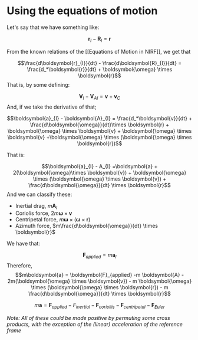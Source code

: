 # Using the equations of motion

Let's say that we have something like:

$$\boldsymbol{r}_{I}-\boldsymbol{R}_{I}= \boldsymbol{r}$$

From the known relations of the [[Equations of Motion in NIRF]], we get that 

$$\frac{d\boldsymbol{r}_{I}}{dt} - \frac{d\boldsymbol{R}_{I}}{dt} = \frac{d_*\boldsymbol{r}}{dt} + \boldsymbol{\omega} \times \boldsymbol{r}$$
That is, by some defining:

$$\boldsymbol{V}_{I} -\boldsymbol{V}_{AI} =  \boldsymbol{v} + \boldsymbol{v}_C$$
And, if we take the derivative of that;

$$\boldsymbol{a}_{I} - \boldsymbol{A}_{I} = \frac{d_*\boldsymbol{v}}{dt} + \frac{d\boldsymbol{\omega}}{dt}\times \boldsymbol{r} + \boldsymbol{\omega} \times \boldsymbol{v} + \boldsymbol{\omega} \times \boldsymbol{v} +\boldsymbol{\omega} \times (\boldsymbol{\omega} \times \boldsymbol{r})$$

That is:

$$\boldsymbol{a}_{I} - A_{I} =\boldsymbol{a} + 2(\boldsymbol{\omega}\times \boldsymbol{v}) + \boldsymbol{\omega} \times (\boldsymbol{\omega} \times \boldsymbol{v}) + \frac{d\boldsymbol{\omega}}{dt} \times \boldsymbol{r}$$
And we can classify these:
- Inertial drag, $m \boldsymbol{A}_I$
- Coriolis force, $2m \boldsymbol{\omega} \times \boldsymbol{v}$ 
- Centripetal force, $m\boldsymbol{\omega} \times (\boldsymbol{\omega} \times \boldsymbol{r})$
- Azimuth force, $m\frac{d\boldsymbol{\omega}}{dt} \times \boldsymbol{r}$

We have that:

$$\boldsymbol{F}_{applied} = m \boldsymbol{a}_{I}$$
Therefore, 
$$m\boldsymbol{a} = \boldsymbol{F}_{applied} -m \boldsymbol{A} - 2m(\boldsymbol{\omega} \times \boldsymbol{v}) - m \boldsymbol{\omega} \times (\boldsymbol{\omega} \times \boldsymbol{r}) - m \frac{d\boldsymbol{\omega}}{dt} \times \boldsymbol{r}$$

$$m\boldsymbol{a} = \boldsymbol{F}_{applied} - F_{inertial} - \boldsymbol{F}_{coriollis} - \boldsymbol{F}_{centripetal} - \boldsymbol{F}_{Euler} $$

*Note: All of these could be made positive by permuting some cross products, with the exception of the (linear) acceleration of the reference frame*
